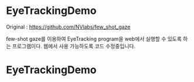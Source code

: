 # EyeTrackingDemo
Original : https://github.com/NVlabs/few_shot_gaze

few-shot gaze를 이용하여 EyeTracking program을 web에서 실행할 수 있도록 하는 프로그램이다. 웹에서 사용 가능하도록 코드 수정중입니다.
# EyeTrackingDemo
